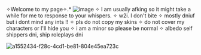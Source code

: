✧Welcome to my page✧.*
![image](https://github.com/user-attachments/assets/4a8a05fb-7f75-415a-95df-790a4048b7a5)
✧ I am usually afking so it might take a while for me to response to your whispers.
✧ w2i. I don't bite
✧ mostly dniuf but i dont mind any ints !!
✧ pls do not copy my skins 
✧ do not cover my characters or I'll hide you
✧ i am a minor so please be normal
✧ albedo self shippers dni, ship roleplays dni

![a1552434-f28c-4cd1-be81-804e45ea723c](https://github.com/user-attachments/assets/214ba23d-4818-4ba4-b2b8-633cd8ff32c9)




<!--
**Destbedo/destbedo** is a ✨ _special_ ✨ repository because its `README.md` (this file) appears on your GitHub profile.

Here are some ideas to get you started:

- 🔭 I’m currently working on ...
- 🌱 I’m currently learning ...
- 👯 I’m looking to collaborate on ...
- 🤔 I’m looking for help with ...
- 💬 Ask me about ...
- 📫 How to reach me: ...
- 😄 Pronouns: ...
- ⚡ Fun fact: ...
-->

